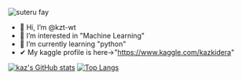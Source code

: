 ![suteru fay](https://github.com/kzt-wt/kzt-wt/blob/61ad406b637d869411501f830d2a714e4370a717/%E8%8A%B1%E7%81%AB.png)
- 👋 Hi, I’m @kzt-wt
- 👀 I’m interested in "Machine Learning"
- 🌱 I’m currently learning "python"
-  ✔ My kaggle profile is here→"https://www.kaggle.com/kazkidera"

[![kaz's GitHub stats](https://github-readme-stats.vercel.app/api?username=kzt-wt&show_icons=true&theme=highcontrast)](https://github.com/anuraghazra/github-readme-stats)
[![Top Langs](https://github-readme-stats.vercel.app/api/top-langs/?username=kzt-wt&show_icons=true&theme=highcontrast)](https://github.com/anuraghazra/github-readme-stats)

<!---
kzt-wt/kzt-wt is a ✨ special ✨ repository because its `README.md` (this file) appears on your GitHub profile.
You can click the Preview link to take a look at your changes.
--->
